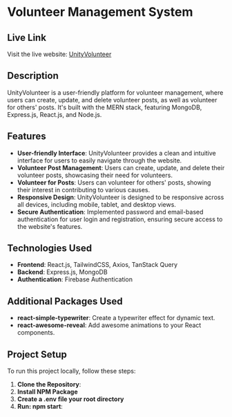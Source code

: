 # Volunteer Management System

## Live Link

Visit the live website: [UnityVolunteer](https://assignment-eleven-full-stack.web.app/)

## Description

UnityVolunteer is a user-friendly platform for volunteer management, where users can create, update, and delete volunteer posts, as well as volunteer for others' posts. It's built with the MERN stack, featuring MongoDB, Express.js, React.js, and Node.js.

## Features

- **User-friendly Interface**: UnityVolunteer provides a clean and intuitive interface for users to easily navigate through the website.
- **Volunteer Post Management**: Users can create, update, and delete their volunteer posts, showcasing their need for volunteers.
- **Volunteer for Posts**: Users can volunteer for others' posts, showing their interest in contributing to various causes.
- **Responsive Design**: UnityVolunteer is designed to be responsive across all devices, including mobile, tablet, and desktop views.
- **Secure Authentication**: Implemented password and email-based authentication for user login and registration, ensuring secure access to the website's features.

## Technologies Used

- **Frontend**: React.js, TailwindCSS, Axios, TanStack Query
- **Backend**: Express.js, MongoDB
- **Authentication**: Firebase Authentication

## Additional Packages Used
- **react-simple-typewriter**: Create a typewriter effect for dynamic text.
- **react-awesome-reveal**: Add awesome animations to your React components.

## Project Setup

To run this project locally, follow these steps:

1. **Clone the Repository**:
2. **Install NPM Package**
3. **Create a .env file your root directory**
4. **Run: npm start**:
